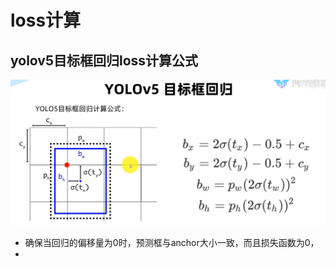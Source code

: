 # loss计算

## yolov5目标框回归loss计算公式
![](./yolov5目标框回归计算公式.png)
* 确保当回归的偏移量为0时，预测框与anchor大小一致，而且损失函数为0，
* 